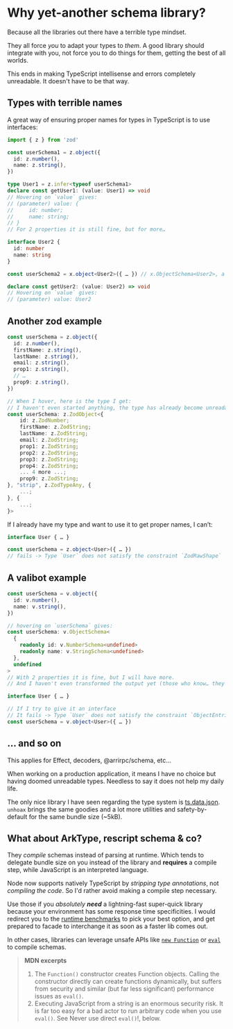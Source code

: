 # Why yet-another schema library?

Because all the libraries out there have a terrible type mindset.

They all force _you_ to adapt your types to _them_. A good library should integrate with you, not force you to do things for them, getting the best of all worlds.

This ends in making TypeScript intellisense and errors completely unreadable. It doesn't have to be that way.

## Types with terrible names

A great way of ensuring proper names for types in TypeScript is to use interfaces:

```ts
import { z } from 'zod'

const userSchema1 = z.object({
  id: z.number(),
  name: z.string(),
})

type User1 = z.infer<typeof userSchema1>
declare const getUser1: (value: User1) => void
// Hovering on `value` gives:
// (parameter) value: {
//     id: number;
//     name: string;
// }
// For 2 properties it is still fine, but for more…

interface User2 {
  id: number
  name: string
}

const userSchema2 = x.object<User2>({ … }) // x.ObjectSchema<User2>, a simple type!

declare const getUser2: (value: User2) => void
// Hovering on `value` gives:
// (parameter) value: User2
```

## Another zod example

```ts
const userSchema = z.object({
  id: z.number(),
  firstName: z.string(),
  lastName: z.string(),
  email: z.string(),
  prop1: z.string(),
  // …
  prop9: z.string(),
})

// When I hover, here is the type I get:
// I haven't even started anything, the type has already become unreadable.
const userSchema: z.ZodObject<{
    id: z.ZodNumber;
    firstName: z.ZodString;
    lastName: z.ZodString;
    email: z.ZodString;
    prop1: z.ZodString;
    prop2: z.ZodString;
    prop3: z.ZodString;
    prop4: z.ZodString;
    ... 4 more ...;
    prop9: z.ZodString;
}, "strip", z.ZodTypeAny, {
    ...;
}, {
    ...;
}>
```

If I already have my type and want to use it to get proper names, I can’t:

```ts
interface User { … }

const userSchema = z.object<User>({ … })
// fails -> Type `User` does not satisfy the constraint `ZodRawShape`
```

## A valibot example

```ts
const userSchema = v.object({
  id: v.number(),
  name: v.string(),
})

// hovering on `userSchema` gives:
const userSchema: v.ObjectSchema<
  {
    readonly id: v.NumberSchema<undefined>
    readonly name: v.StringSchema<undefined>
  },
  undefined
>
// With 2 properties it is fine, but I will have more.
// And I haven't even transformed the output yet (those who know… they know).

interface User { … }

// If I try to give it an interface
// It fails -> Type `User` does not satisfy the constraint `ObjectEntries`
const userSchema = v.object<User>({ … })
```

## … and so on

This applies for Effect, decoders, @arrirpc/schema, etc…

When working on a production application, it means I have no choice but having doomed unreadable types. Needless to say it does not help my daily life.

The only nice library I have seen regarding the type system is [ts.data.json](https://github.com/joanllenas/ts.data.json). `unhoax` brings the same goodies and a lot more utilities and safety-by-default for the same bundle size (~5kB).

## What about ArkType, rescript schema & co?

They _compile_ schemas instead of parsing at runtime. Which tends to delegate bundle size on you instead of the library and **requires** a compile step, while JavaScript is an interpreted language.

Node now supports natively TypeScript by _stripping type annotations_, not _compiling the code_. So I'd rather avoid making a compile step necessary.

Use those if you _absolutely **need**_ a lightning-fast super-quick library because your environment has some response time specificities. I would redirect you to the [runtime benchmarks](https://moltar.github.io/typescript-runtime-type-benchmarks/) to pick your best option, and get prepared to facade to interchange it as soon as a faster lib comes out.

In other cases, libraries can leverage unsafe APIs like [`new Function`](https://developer.mozilla.org/en-US/docs/Web/JavaScript/Reference/Global_Objects/Function/Function) or [`eval`](https://developer.mozilla.org/en-US/docs/Web/JavaScript/Reference/Global_Objects/eval) to compile schemas.

> **MDN excerpts**
>
> 1. The `Function()` constructor creates Function objects. Calling the constructor directly can create functions dynamically, but suffers from security and similar (but far less significant) performance issues as `eval()`.
> 2. Executing JavaScript from a string is an enormous security risk. It is far too easy for a bad actor to run arbitrary code when you use `eval()`. See Never use direct `eval()`!, below.
